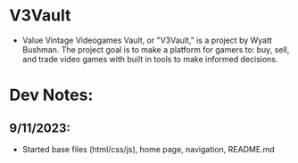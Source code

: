 # V3Vault

- Value Vintage Videogames Vault, or "V3Vault," is a project by Wyatt Bushman. The project goal is to make a platform for gamers to: buy, sell, and trade video games with built in tools to make informed decisions.

# Dev Notes:

## 9/11/2023:

- Started base files (html/css/js), home page, navigation, README.md
